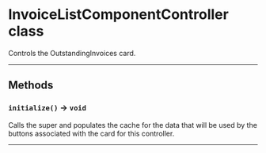 # InvoiceListComponentController class

Controls the OutstandingInvoices card.

---
## Methods
### `initialize()` → `void`

Calls the super and populates the cache for the data that will be used by the buttons associated with the card for this controller.

---
